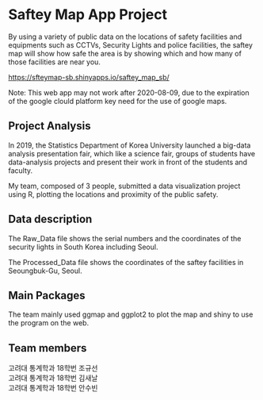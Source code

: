 # Saftey Map App Project
By using a variety of public data on the locations of safety facilities and equipments such as CCTVs, Security Lights and police facilities, the saftey map will show how safe the area is by showing which and how many of those facilities are near you.

https://sfteymap-sb.shinyapps.io/saftey_map_sb/

Note: This web app may not work after 2020-08-09, due to the expiration of the google clould platform key need for the use of google maps. 

## Project Analysis
In 2019, the Statistics Department of Korea University launched a big-data analysis presentation fair, which like a science fair, groups of students have data-analysis projects and present their work in front of the students and faculty. 

My team, composed of 3 people, submitted a data visualization project using R, plotting the locations and proximity of the public safety.

## Data description
The Raw_Data file shows the serial numbers and the coordinates of the security lights in South Korea including Seoul. 

The Processed_Data file shows the coordinates of the saftey facilities in Seoungbuk-Gu, Seoul.

## Main Packages
The team mainly used ggmap and ggplot2 to plot the map and shiny to use the program on the web.

## Team members 
고려대 통계학과 18학번 조규선\
고려대 통계학과 18학번 김새날\
고려대 통계학과 18학번 안수빈
